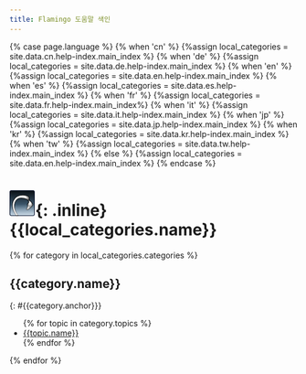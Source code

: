 ```yaml
---
title: Flamingo 도움말 색인
---
```


<!-- Do not edit the below section. The source for the Help index can be found in the _data folder in the help_index.yaml file -->
{% case page.language %}
  {% when 'cn' %}
    {%assign local_categories = site.data.cn.help-index.main_index %}
  {% when 'de' %}
    {%assign local_categories = site.data.de.help-index.main_index %}
  {% when 'en' %}
    {%assign local_categories = site.data.en.help-index.main_index %}
  {% when 'es' %}
    {%assign local_categories = site.data.es.help-index.main_index %}
  {% when 'fr' %}
    {%assign local_categories = site.data.fr.help-index.main_index%}
  {% when 'it' %}
    {%assign local_categories = site.data.it.help-index.main_index %}
  {% when 'jp' %}
    {%assign local_categories = site.data.jp.help-index.main_index %}
  {% when 'kr' %}
    {%assign local_categories = site.data.kr.help-index.main_index %}
  {% when 'tw' %}
    {%assign local_categories = site.data.tw.help-index.main_index %}
  {% else %}
    {%assign local_categories = site.data.en.help-index.main_index %}
{% endcase %}


# ![images/flamingotab.svg](images/flamingotab.svg){: .inline} {{local_categories.name}}
{% for category in local_categories.categories %}
## {{category.name}}
{: #{{category.anchor}}}
<ul>
{% for topic in category.topics %}
<li>
<a href="{% if topic.path != null %}{{topic.path}}{% if topic.anchor != null %}#{{topic.anchor}}{% endif %}{% endif %}">{{topic.name}}</a>
</li>
{% endfor %}
</ul>
{% endfor %}


<!-- Do not edit this section above. The source for the Help index can be found in the _data folder in the help_index.yaml file-->
